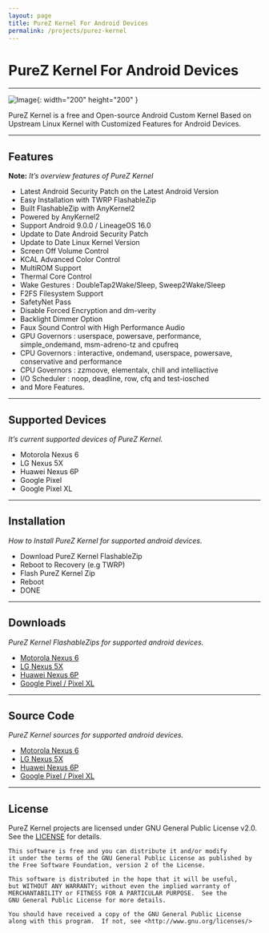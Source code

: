 ```yaml
---
layout: page
title: PureZ Kernel For Android Devices
permalink: /projects/purez-kernel
---
```


# PureZ Kernel For Android Devices

---

![Image](https://i.postimg.cc/4Nyky72N/purez.png){: width="200" height="200" }

PureZ Kernel is a free and Open-source Android Custom Kernel Based on Upstream Linux Kernel with Customized Features for Android Devices.

---

## Features
**Note:** *It’s overview features of PureZ Kernel*
- Latest Android Security Patch on the Latest Android Version
- Easy Installation with TWRP FlashableZip
- Built FlashableZip with AnyKernel2
- Powered by AnyKernel2
- Support Android 9.0.0 / LineageOS 16.0
- Update to Date Android Security Patch
- Update to Date Linux Kernel Version
- Screen Off Volume Control
- KCAL Advanced Color Control
- MultiROM Support
- Thermal Core Control
- Wake Gestures : DoubleTap2Wake/Sleep, Sweep2Wake/Sleep
- F2FS Filesystem Support
- SafetyNet Pass
- Disable Forced Encryption and dm-verity
- Backlight Dimmer Option
- Faux Sound Control with High Performance Audio
- GPU Governors : userspace, powersave, performance, simple_ondemand, msm-adreno-tz and cpufreq
- CPU Governors : interactive, ondemand, userspace, powersave, conservative and performance
- CPU Governors : zzmoove, elementalx, chill and intelliactive
- I/O Scheduler : noop, deadline, row, cfq and test-iosched
- and More Features.

---

## Supported Devices
*It’s current supported devices of PureZ Kernel.*
- Motorola Nexus 6
- LG Nexus 5X
- Huawei Nexus 6P
- Google Pixel
- Google Pixel XL

---

## Installation
*How to Install PureZ Kernel for supported android devices.*
- Download PureZ Kernel FlashableZip
- Reboot to Recovery (e.g TWRP)
- Flash PureZ Kernel Zip
- Reboot
- DONE

---

## Downloads
*PureZ Kernel FlashableZips for supported android devices.*
- [Motorola Nexus 6](https://androidfilehost.com/?w=files&flid=199338)
- [LG Nexus 5X](https://androidfilehost.com/?w=files&flid=156304)
- [Huawei Nexus 6P](https://androidfilehost.com/?w=files&flid=198764)
- [Google Pixel / Pixel XL](https://androidfilehost.com/?w=files&flid=244770)

---

## Source Code
*PureZ Kernel sources for supported android devices.*
- [Motorola Nexus 6](https://github.com/zawzaww/shamu)
- [LG Nexus 5X](https://github.com/zawzaww/bullhead)
- [Huawei Nexus 6P](https://github.com/zawzaww/angler)
- [Google Pixel / Pixel XL](https://github.com/zawzaww/marlin)

---

## License
PureZ Kernel projects are licensed under GNU General Public License v2.0. See the [LICENSE](https://github.com/zawzaww/marlin/blob/android-pie/COPYING) for details.

```
This software is free and you can distribute it and/or modify
it under the terms of the GNU General Public License as published by
the Free Software Foundation, version 2 of the License.

This software is distributed in the hope that it will be useful,
but WITHOUT ANY WARRANTY; without even the implied warranty of
MERCHANTABILITY or FITNESS FOR A PARTICULAR PURPOSE.  See the
GNU General Public License for more details.

You should have received a copy of the GNU General Public License
along with this program.  If not, see <http://www.gnu.org/licenses/>
```
